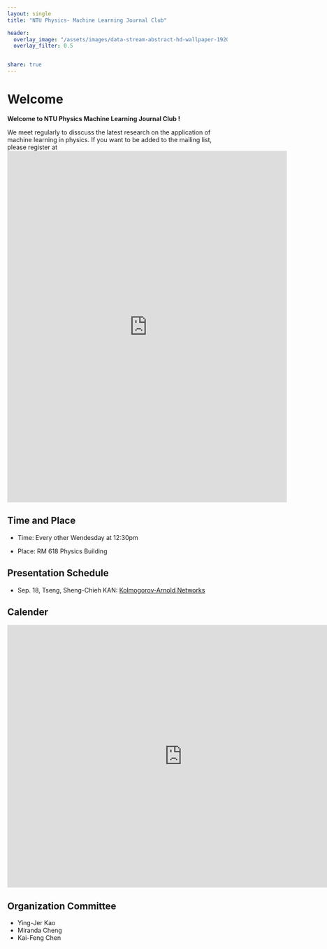 ```yaml
---
layout: single
title: "NTU Physics- Machine Learning Journal Club"

header:
  overlay_image: "/assets/images/data-stream-abstract-hd-wallpaper-1920x1080-2373.jpg"
  overlay_filter: 0.5


share: true
---
```









# Welcome
**Welcome to NTU Physics Machine Learning Journal Club !**

We meet regularly to disscuss the latest research on the application of machine learning in physics. 
If you want to be added to the mailing list, please register at <iframe src="https://docs.google.com/forms/d/e/1FAIpQLSd9WrBvH98tGuK-DjbJMrJpkkpD8fi-kIrTGc7B8fm02HBLmg/viewform?embedded=true" width="640" height="803" frameborder="0" marginheight="0" marginwidth="0">Loading…</iframe>

## Time and Place

* Time: Every other Wendesday at 12:30pm

* Place: RM 618 Physics Building



## Presentation Schedule

* Sep. 18, Tseng, Sheng-Chieh KAN: [Kolmogorov-Arnold Networks](https://arxiv.org/abs/2404.19756) 





## Calender

<iframe src="https://calendar.google.com/calendar/embed?src=c_grjhden1e5el7888e4hi802av8%40group.calendar.google.com&ctz=Asia%2FTaipei" style="border: 0" width="800" height="600" frameborder="0" scrolling="no"></iframe>



## Organization Committee

  * Ying-Jer Kao
  * Miranda Cheng
  * Kai-Feng Chen


